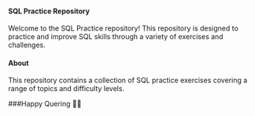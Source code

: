 #### SQL Practice Repository
Welcome to the SQL Practice repository! This repository is designed to practice and improve SQL skills through a variety of exercises and challenges.
#### About
This repository contains a collection of SQL practice exercises covering a range of topics and difficulty levels.

###Happy Quering 🎉🎉
